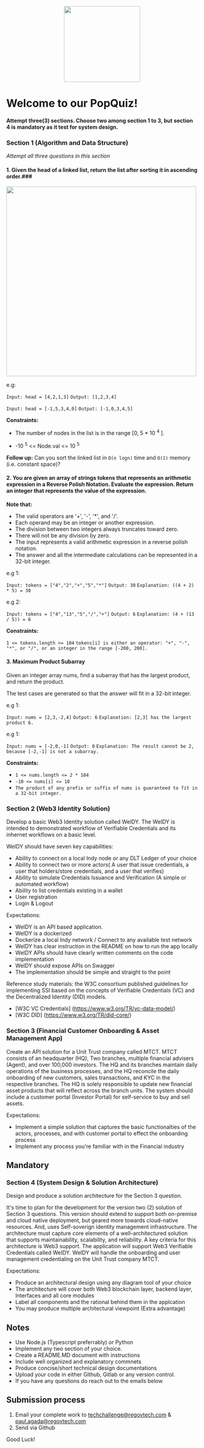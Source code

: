 <p align="center"> 
    <img src="https://regov-store.s3.ap-southeast-1.amazonaws.com/REGOV+Logo_CMYK.png" width="200" >
</p>

# Welcome to our PopQuiz!

#### Attempt three(3) sections. Choose two among section 1 to 3, but section 4 is mandatory as it test for system design.

### Section 1 (Algorithm and Data Structure)
*Attempt all three questions in this section*
#### 1. Given the head of a linked list, return the list after sorting it in ascending order.###

<p align="Left"> 
    <img src="https://regov-store.s3.ap-southeast-1.amazonaws.com/link-list.png" width="500" >
</p>

e.g:

`Input: head = [4,2,1,3]`
`Output: [1,2,3,4]`

`Input: head = [-1,5,3,4,0]`
`Output: [-1,0,3,4,5]`

**Constraints:**

- The number of nodes in the list is in the range [0, 5 * 10 <sup>4 </sup>].

-  -10 <sup>5</sup> <= Node.val <= 10 <sup>5</sup> 


**Follow up:** Can you sort the linked list in `O(n logn)` time and `O(1)` memory (i.e. constant space)?

#### 2. You are given an array of strings tokens that represents an arithmetic expression in a Reverse Polish Notation. Evaluate the expression. Return an integer that represents the value of the expression.

**Note that:**

- The valid operators are '+', '-', '*', and '/'.
- Each operand may be an integer or another expression.
- The division between two integers always truncates toward zero.
- There will not be any division by zero.
- The input represents a valid arithmetic expression in a reverse polish notation.
- The answer and all the intermediate calculations can be represented in a 32-bit integer.

e.g 1:

`Input: tokens = ["4","2","+","5","*"]`
`Output: 30`
`Explanation: ((4 + 2) * 5) = 30`

e.g 2:

`Input: tokens = ["4","13","5","/","+"]`
`Output: 6`
`Explanation: (4 + (13 / 5)) = 6`


**Constraints:**

`1 <= tokens.length <= 104`
`tokens[i] is either an operator: "+", "-", "*", or "/", or an integer in the range [-200, 200].`


#### 3. Maximum Product Subarray

Given an integer array nums, find a subarray that has the largest product, and return the product.

The test cases are generated so that the answer will fit in a 32-bit integer.

e.g 1:

`Input: nums = [2,3,-2,4]`
`Output: 6`
`Explanation: [2,3] has the largest product 6.`

e.g 1:

`Input: nums = [-2,0,-1]`
`Output: 0`
`Explanation: The result cannot be 2, because [-2,-1] is not a subarray.`

**Constraints:**

- `1 <= nums.length <= 2 * 104`
- `-10 <= nums[i] <= 10`
- `The product of any prefix or suffix of nums is guaranteed to fit in a 32-bit integer.`

### Section 2 (Web3 Identity Solution)

<p> Develop a basic Web3 Identity solution called WeIDY. The WeIDY is intended to demonstrated workflow of Verifiable Credentials and its inhernet workflows on a basic level.<p/>

<p> WeIDY should have seven key capabilities: </p>

- Ability to connect on a local Indy node or any DLT Ledger of your choice
- Ability to connect two or more actors( A user that issue credentials, a user that holders/store credentials, and a user that verifies) 
- Ability to simulate Credentials Issuance and Verification (A simple or automated workflow)
- Ability to list credentials existing in a wallet
- User registration
- Login & Logout

<p> Expectations: </p>

- WeIDY is an API based application. 
- WeIDY is a dockerized
- Dockerize a local Indy network / Connect to any available test network
- WeIDY has clear instruction in the README on how to run the app locally
- WeIDY APIs should have clearly written comments on the code implementation
- WeIDY should expose APIs on Swagger
- The implementation should be simple and straight to the point

<p> Reference study materials: the W3C consortium published guidelines for implementing SSI based on the concepts of Verifiable Credentials (VC) and the Decentralized Identity (DID) models.  </p>

 - [W3C VC Credentials] (https://www.w3.org/TR/vc-data-model/)
 - [W3C DID] (https://www.w3.org/TR/did-core/)


### Section 3 (Financial Customer Onboarding & Asset Management App)

Create an API solution for a Unit Trust company called MTCT. MTCT consists of an headquarter (HQ), Two branches, multiple financial advisers (Agent), and over 100,000 investors. The HQ and its branches maintain daily operations of the business processes, and the HQ reconcile the daily onboarding of new customers, sales transactions, and KYC in the respective branches. The HQ is solely responsible to update new financial asset products that will reflect across the branch units.
The system should include a customer portal (Investor Portal) for self-service to buy and sell assets.

<p> Expectations: </p>

- Implement a simple solution that captures the basic functionalties of the actors, processes, and with customer portal to effect the onboarding process
- Implement any process you're familiar with in the Financial industry

## Mandatory
### Section 4 (System Design & Solution Architecture)

Design and produce a solution architecture for the Section 3 question.

It's time to plan for the development for the version two (2) solution of Section 3 questions. This version should extend to support both on-premise and cloud native deployment, but geared more towards cloud-native resources. And, uses Self-soverign identity management infrastructure. The architecture must capture core elements of a well-architectured solution that supports maintainability, scalability, and reliability. A key criteria for this architecture is Web3 support. The application will support Web3 Verifiable Credentials called WeIDY. WeIDY will handle the onboarding and user management credentialing on the Unit Trust company MTCT. 

<p> Expectations: </p>

- Produce an architectural design using any diagram tool of your choice
- The architecture will cover both Web3 blockchain layer, backend layer, Interfaces and all core modules
- Label all components and the rational behind them in the applcation
- You may produce multiple architectural viewpoint (Extra advantage)

 ## Notes
  - Use Node.js (Typescript preferrably) or Python
  - Implement any two section of your choice.
  - Create a README.MD document with instructions
  - Include well organized and explanatory commnets
  - Produce concise/short technical design documentations
  - Upload your code in either Github, Gitlab or any version control.
  - If you have any questions do reach out to the emails below

## Submission process

1. Email your complete work to techchallenge@regovtech.com & paul.agada@regovtech.com
2. Send via Github

Good Luck!